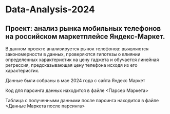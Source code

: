 # Data-Analysis-2024
## Проект: анализ рынка мобильных телефонов на российском маркетплейсе Яндекс-Маркет. 

В данном проекте анализируется рынок телефонов: выявляются закономерности в данных, проверяются гипотезы о влиянии определенных характеристик на цену гаджета и обучается линейная регрессия, предсказывающая цену телефона исходя из его характеристик.

Данные были собраны в мае 2024 года с сайта Яндекс Маркет

Код для парсинга данных находится в файле <Парсер Маркета>

Таблица с полученными данными после парсинга находится в файле <Данные Маркета после парсинга>
